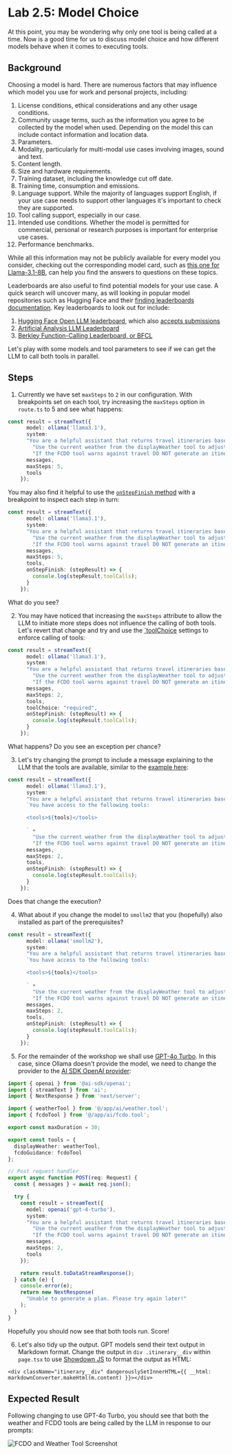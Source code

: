 # Lab 2.5: Model Choice

At this point, you may be wondering why only one tool is being called at a time. Now is a good time for us to discuss model choice and how different models behave when it comes to executing tools.

## Background

Choosing a model is hard. There are numerous factors that may influence which model you use for work and personal projects, including:

1. License conditions, ethical considerations and any other usage conditions. 
2. Community usage terms, such as the information you agree to be collected by the model when used. Depending on the model this can include contact information and location data.
3. Parameters.
4. Modality, particularly for multi-modal use cases involving images, sound and text.
5. Content length.
6. Size and hardware requirements.
7. Training dataset, including the knowledge cut off date.
8. Training time, consumption and emissions.
9. Language support. While the majority of languages support English, if your use case needs to support other languages it's important to check they are supported.
10. Tool calling support, especially in our case.
11. Intended use conditions. Whether the model is permitted for commercial, personal or research purposes is important for enterprise use cases.
12. Performance benchmarks.

While all this information may not be publicly available for every model you consider, checking out the corresponding model card, such as [this one for Llama-3.1-8B](https://huggingface.co/meta-llama/Llama-3.1-8B), can help you find the answers to questions on these topics. 

Leaderboards are also useful to find potential models for your use case. A quick search will uncover many, as will looking in popular model repositories such as Hugging Face and their [finding leaderboards documentation](https://huggingface.co/docs/leaderboards/en/leaderboards/finding_page). Key leaderboards to look out for include:

1. [Hugging Face Open LLM leaderboard](https://huggingface.co/spaces/open-llm-leaderboard/open_llm_leaderboard#/), which also [accepts submissions](https://huggingface.co/docs/leaderboards/en/open_llm_leaderboard/submitting)
2. [Artificial Analysis LLM Leaderboard](https://artificialanalysis.ai/leaderboards/models)
3. [Berkley Function-Calling Leaderboard, or BFCL](https://gorilla.cs.berkeley.edu/leaderboard.html)

Let's play with some models and tool parameters to see if we can get the LLM to call both tools in parallel.

## Steps 

1. Currently we have set `maxSteps` to `2` in our configuration. With breakpoints set on each tool, try increasing the `maxSteps` option in `route.ts` to 5 and see what happens:

```ts
const result = streamText({
      model: ollama('llama3.1'),
      system:
      "You are a helpful assistant that returns travel itineraries based on a location" +
        "Use the current weather from the displayWeather tool to adjust the itinerary and give packing suggestions." +
        "If the FCDO tool warns against travel DO NOT generate an itinerary.",
      messages,
      maxSteps: 5,
      tools
    });
```

You may also find it helpful to use the [`onStepFinish` method](https://sdk.vercel.ai/docs/reference/ai-sdk-core/stream-text#on-step-finish) with a breakpoint to inspect each step in turn:

```ts
const result = streamText({
      model: ollama('llama3.1'),
      system:
      "You are a helpful assistant that returns travel itineraries based on a location" +
        "Use the current weather from the displayWeather tool to adjust the itinerary and give packing suggestions." +
        "If the FCDO tool warns against travel DO NOT generate an itinerary.",
      messages,
      maxSteps: 5,
      tools,
      onStepFinish: (stepResult) => {
        console.log(stepResult.toolCalls);
      }
    });
```

What do you see?

2. You may have noticed that increasing the `maxSteps` attribute to allow the LLM to initiate more steps does not influence the calling of both tools. Let's revert that change and try and use the [`toolChoice](https://sdk.vercel.ai/docs/reference/ai-sdk-core/stream-text#tool-choice) settings to enforce calling of tools:

```ts
const result = streamText({
      model: ollama('llama3.1'),
      system:
      "You are a helpful assistant that returns travel itineraries based on a location" +
        "Use the current weather from the displayWeather tool to adjust the itinerary and give packing suggestions." +
        "If the FCDO tool warns against travel DO NOT generate an itinerary.",
      messages,
      maxSteps: 2,
      tools,
      toolChoice: "required",
      onStepFinish: (stepResult) => {
        console.log(stepResult.toolCalls);
      }
    });
```

What happens? Do you see an exception per chance?

3. Let's try changing the prompt to include a message explaining to the LLM that the tools are available, similar to the [example here](https://huggingface.co/HuggingFaceTB/SmolLM2-1.7B-Instruct/blob/main/instructions_function_calling.md):

```ts
const result = streamText({
      model: ollama('llama3.1'),
      system:
      "You are a helpful assistant that returns travel itineraries based on a location" +
      `You have access to the following tools: 

      <tools>${tools}</tools>
      
      ` +
        "Use the current weather from the displayWeather tool to adjust the itinerary and give packing suggestions." +
        "If the FCDO tool warns against travel DO NOT generate an itinerary.",
      messages,
      maxSteps: 2,
      tools,
      onStepFinish: (stepResult) => {
        console.log(stepResult.toolCalls);
      }
    });
```

Does that change the execution? 

4. What about if you change the model to `smollm2` that you (hopefully) also installed as part of the prerequisites?

```ts
const result = streamText({
      model: ollama('smollm2'),
      system:
      "You are a helpful assistant that returns travel itineraries based on a location" +
      `You have access to the following tools: 

      <tools>${tools}</tools>
      
      ` +
        "Use the current weather from the displayWeather tool to adjust the itinerary and give packing suggestions." +
        "If the FCDO tool warns against travel DO NOT generate an itinerary.",
      messages,
      maxSteps: 2,
      tools,
      onStepFinish: (stepResult) => {
        console.log(stepResult.toolCalls);
      }
    });
```

5. For the remainder of the workshop we shall use [GPT-4o Turbo](https://platform.openai.com/docs/models). In this case, since Ollama doesn't provide the model, we need to change the provider to the [AI SDK OpenAI provider](https://sdk.vercel.ai/providers/ai-sdk-providers/openai):

```ts
import { openai } from '@ai-sdk/openai';
import { streamText } from 'ai';
import { NextResponse } from 'next/server';

import { weatherTool } from '@/app/ai/weather.tool';
import { fcdoTool } from '@/app/ai/fcdo.tool';

export const maxDuration = 30;

export const tools = {
  displayWeather: weatherTool,
  fcdoGuidance: fcdoTool
};

// Post request handler
export async function POST(req: Request) {
  const { messages } = await req.json();

  try {
    const result = streamText({
      model: openai('gpt-4-turbo'),
      system:
      "You are a helpful assistant that returns travel itineraries based on a location" +
        "Use the current weather from the displayWeather tool to adjust the itinerary and give packing suggestions." +
        "If the FCDO tool warns against travel DO NOT generate an itinerary.",
      messages,
      maxSteps: 2,
      tools
    });

    return result.toDataStreamResponse();
  } catch (e) {
    console.error(e);
    return new NextResponse(
      "Unable to generate a plan. Please try again later!"
    );
  }
}

```

Hopefully you should now see that both tools run. Score!

6. Let's also tidy up the output. GPT models send their text output in Markdown format. Change the output in `div .itinerary__div` within `page.tsx` to use [Showdown JS](https://showdownjs.com/) to format the output as HTML:

```tsx
<div className="itinerary__div" dangerouslySetInnerHTML={{ __html: markdownConverter.makeHtml(m.content) }}></div>
```

## Expected Result

Following changing to use GPT-4o Turbo, you should see that both the weather and FCDO tools are being called by the LLM in response to our prompts:

![FCDO and Weather Tool Screenshot](./screenshots/5/5-fcdo-tool-screenshot.png)